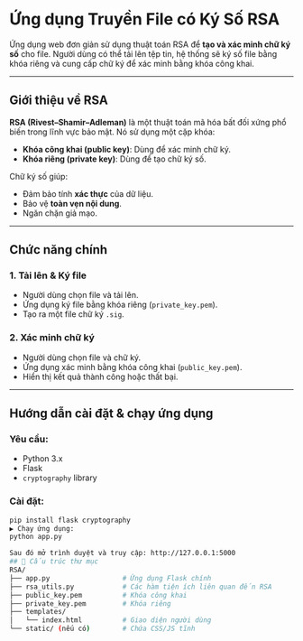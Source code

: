# Ứng dụng Truyền File có Ký Số RSA

Ứng dụng web đơn giản sử dụng thuật toán RSA để **tạo và xác minh chữ ký số** cho file. Người dùng có thể tải lên tệp tin, hệ thống sẽ ký số file bằng khóa riêng và cung cấp chữ ký để xác minh bằng khóa công khai.

---

## Giới thiệu về RSA

**RSA (Rivest–Shamir–Adleman)** là một thuật toán mã hóa bất đối xứng phổ biến trong lĩnh vực bảo mật. Nó sử dụng một cặp khóa:
- **Khóa công khai (public key)**: Dùng để xác minh chữ ký.
- **Khóa riêng (private key)**: Dùng để tạo chữ ký số.

Chữ ký số giúp:
- Đảm bảo tính **xác thực** của dữ liệu.
- Bảo vệ **toàn vẹn nội dung**.
- Ngăn chặn giả mạo.

---

## Chức năng chính

### 1. Tải lên & Ký file
- Người dùng chọn file và tải lên.
- Ứng dụng ký file bằng khóa riêng (`private_key.pem`).
- Tạo ra một file chữ ký `.sig`.

### 2. Xác minh chữ ký
- Người dùng chọn file và chữ ký.
- Ứng dụng xác minh bằng khóa công khai (`public_key.pem`).
- Hiển thị kết quả thành công hoặc thất bại.

---

## Hướng dẫn cài đặt & chạy ứng dụng

### Yêu cầu:
- Python 3.x
- Flask
- `cryptography` library

### Cài đặt:
```bash
pip install flask cryptography
▶️ Chạy ứng dụng:
python app.py

Sau đó mở trình duyệt và truy cập: http://127.0.0.1:5000
## 📁 Cấu trúc thư mục
RSA/
├── app.py                  # Ứng dụng Flask chính
├── rsa_utils.py            # Các hàm tiện ích liên quan đến RSA
├── public_key.pem          # Khóa công khai
├── private_key.pem         # Khóa riêng
├── templates/
│   └── index.html          # Giao diện người dùng
└── static/ (nếu có)        # Chứa CSS/JS tĩnh

